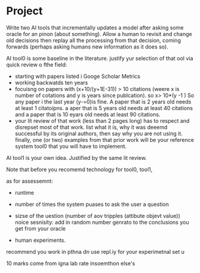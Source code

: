 # Project

Write two AI tools that incrementally updates a model after asking some oracle for an pinon
(about something). Allow a human to revisit and change old decisions then replay all the processing
from that decision, coming forwards (perhaps asking humans new information as it does so).

AI tool0 is some baseline in the literature.  justify yur selection of that ool via  quick review o fthe field:

- starting with papers listed i Googe Scholar Metrics
- working backwatds ten years
- focuisng on papers with (x+10/(y+1E-31)) > 10 citations (weere x is number of cotations and y is years
  since publcation). so x> 10*(y -1 ) So any paper i the last year (y-=0)is fine. A paper that is
  2 years old needs at least 1 citatoipns. a aper that is 5 years old needs at least 40 citations
  and a paper that is 10 eyars old needs at least 90 citations.
- your lit review of that work (less than 2 pages long) has to respect and disrepset most of that  work. list
what it is, why it was deeemd successful by its original authors, then say why you are not using it.
finally, one (or two) examples from that prior work will be your reference system tool0 that you will have to implement.

AI tool1 is your own idea. Justified by the same lit review.

Note that before you recomemd technology for tool0, tool1, 

as for assessemnt:

- runtime
- number of times the system puases to ask the user a question
- sizse of the uestion (number of aov tripples (attibute objevt value))
noice sesnisity: add in random number genrato to the conclusions you get from your oracle

- human experiments.

recommend you work in pthna dn use repl.iy for your experimetnal set u

10 marks come from igna lab rate insoemthon else's 
